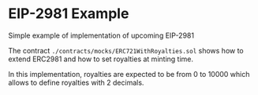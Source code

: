 # EIP-2981 Example

Simple example of implementation of upcoming EIP-2981

The contract `./contracts/mocks/ERC721WithRoyalties.sol` shows how to extend ERC2981 and how to set royalties at minting time.

In this implementation, royalties are expected to be from 0 to 10000 which allows to define royalties with 2 decimals.

